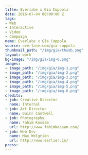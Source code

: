 ```yaml
---
title: Everlabe x Gia Coppola
date: 2016-07-04 00:00:00 Z
tags:
- Web
- Interactive
- Video
- Campaign
name: Everlabe x Gia Coppola
source: everlane.com/gia-coppola
thumbnail_path: "/img/gia/thumb.png"
layout: work
bg-image: "/img/gia/img-0.png"
images:
- image_path: "/img/gia/img-1.png"
- image_path: "/img/gia/img-2.png"
- image_path: "/img/gia/img-3.png"
- image_path: "/img/gia/img-4.png"
- image_path: "/img/gia/img-5.png"
- image_path: "/img/gia/img-6.png"
credits:
- job: Creative Director
  name: Internal
- job: Art Director
  name: Quinn Cantwell
- job: Photography
  name: Fahim Kassam
  url: http://www.fahimkassam.com/
- job: Web Dev
  name: Max Wolgrien
  url: http://www.earlier.io/
press: 
---
```


